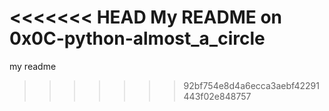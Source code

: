 <<<<<<< HEAD
My README on 0x0C-python-almost_a_circle
=======
my readme
>>>>>>> 92bf754e8d4a6ecca3aebf42291443f02e848757
